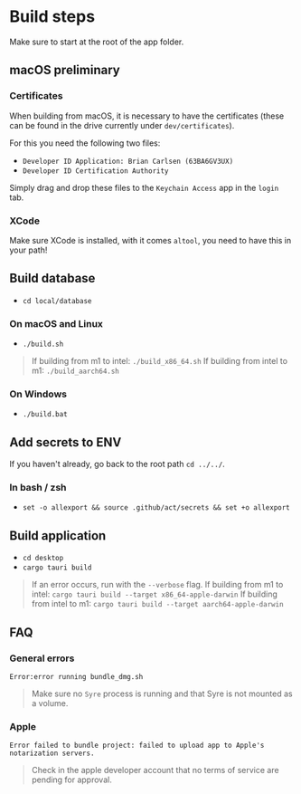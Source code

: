 # Build steps

Make sure to start at the root of the app folder.

## macOS preliminary

### Certificates

When building from macOS, it is necessary to have the certificates (these can be found in the drive
currently under `dev/certificates`).

For this you need the following two files:

- `Developer ID Application: Brian Carlsen (63BA6GV3UX)`
- `Developer ID Certification Authority`

Simply drag and drop these files to the `Keychain Access` app in the `login` tab.

### XCode

Make sure XCode is installed, with it comes `altool`, you need to have this in your path!

## Build database

- `cd local/database`

### On macOS and Linux

- `./build.sh`

> If building from m1 to intel: `./build_x86_64.sh`
> If building from intel to m1: `./build_aarch64.sh`

### On Windows

- `./build.bat`

## Add secrets to ENV

If you haven't already, go back to the root path `cd ../../`.

### In bash / zsh

- `set -o allexport && source .github/act/secrets && set +o allexport`

## Build application

- `cd desktop`
- `cargo tauri build`

> If an error occurs, run with the `--verbose` flag.
> If building from m1 to intel: `cargo tauri build --target x86_64-apple-darwin`
> If building from intel to m1: `cargo tauri build --target aarch64-apple-darwin`

## FAQ

### General errors

`Error:error running bundle_dmg.sh`
> Make sure no `Syre` process is running and that Syre is not mounted as a volume.

### Apple

`Error failed to bundle project: failed to upload app to Apple's notarization servers.`
> Check in the apple developer account that no terms of service are pending for approval.
